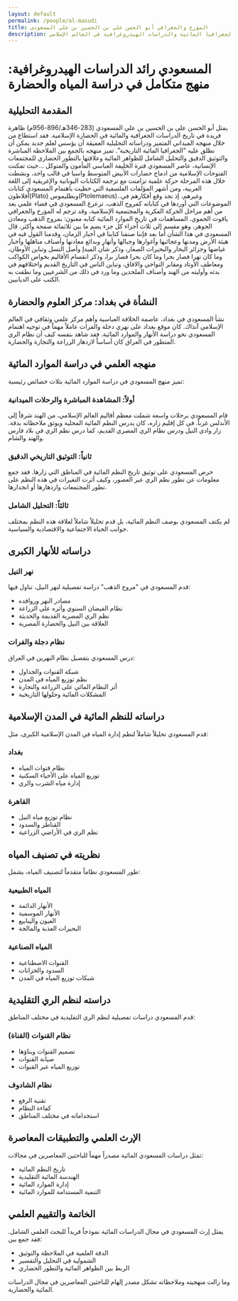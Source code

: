 ```yaml
---
layout: default
permalink: /people/al-masudi
title: المؤرخ والجغرافي أبو الحسن علي بن الحسين بن علي المسعودي
description: رائد الجغرافيا المائية والدراسات الهيدروغرافية في العالم الإسلامي
---
```


# المسعودي رائد الدراسات الهيدروغرافية: منهج متكامل في دراسة المياه والحضارة

## المقدمة التحليلية

يمثل أبو الحسن علي بن الحسين بن علي المسعودي (283-346هـ/896-956م) ظاهرة فريدة في تاريخ الدراسات الجغرافية والمائية في الحضارة الإسلامية. فقد استطاع من خلال منهجه الميداني المتميز ودراساته التحليلية العميقة أن يؤسس لعلم جديد يمكن أن نطلق عليه "الجغرافيا المائية التاريخية". تميز منهجه بالجمع بين الملاحظة المباشرة والتوثيق الدقيق والتحليل الشامل للظواهر المائية وعلاقتها بالتطور الحضاري للمجتمعات الإنسانية، عاصر المسعودي فترة الخليفة العباسي المأمون والمتوكل ...حيث تمكنت الفتوحات الإسلامية من ادماج حضارات الأبيض المتوسط واسيا في قالب واحد، ونشطت خلال هذه المرحلة حركة علمية تزامنت مع ترجمة الكتابات اليونانية والإغريقية إلى اللغة العربية، ومن أشهر المؤلفات الفلسفية التي حظيت باهتمام المسعودي كتابات أفلاطون(Plato) وبطليموس(Ptolemaeus)..وغيرهم، إذ نجد وقع أفكارهم في الموضوعات التي أوردها في كتاباته كمروج الذهب. ترعرع المسعودي في فضاء علمي يعد من أهم مراحل الحركة الفكرية والمجتمعية الإسلامية، وقد ترجم له المؤرخ والجغرافي ياقوت الحموي. 
المساهمات في تاريخ الموارد المائية كتابه معنون: بمروج الذهب ومعادن الجوهر، وهو مقسم إلى ثلاث أجزاء كل جزء يضم ما بين ثلاثمائة صفحة وأكثر، قال المسعودي في هذا الشأن أما بعد فإننا صنفنا كتابنا في أخبار الزمان، وقدمنا القول فيه في هيئة الأرض ومدنها وعجائبها وأغوارها وجبالها وأنهار وبدائع معادنها وأصناف مناهلها وأخبار غياضها وجزائر البحار والبحيرات الصغار، وذكر شأن المبدإ وأصل النسل وتباين الأوطان، وما كان نهرا فصار بحرا وما كان بحرا فصار برا، وذكر انقسام الأقاليم بخواص الكواكب ومعاطف الأوتاد ومقابر النواحي والافاق، وتباين الناس في التاريخ القديم واختلافهم في بدثه وأوليته من الهند وأصناف الملحدين وما ورد في ذلك من الشرعيين وما نطقت به الكتب على الديانيين. 


## النشأة في بغداد: مركز العلوم والحضارة

نشأ المسعودي في بغداد، عاصمة الخلافة العباسية وأهم مركز علمي وثقافي في العالم الإسلامي آنذاك. كان موقع بغداد على نهري دجلة والفرات عاملاً مهماً في توجيه اهتمام المسعودي نحو دراسة الأنهار والموارد المائية. فقد شاهد بنفسه كيف أن نظام الري المتطور في العراق كان أساساً لازدهار الزراعة والتجارة والحضارة.

## منهجه العلمي في دراسة الموارد المائية

تميز منهج المسعودي في دراسة الموارد المائية بثلاث خصائص رئيسية:

### أولاً: المشاهدة المباشرة والرحلات الميدانية

قام المسعودي برحلات واسعة شملت معظم أقاليم العالم الإسلامي، من الهند شرقاً إلى الأندلس غرباً. في كل إقليم زاره، كان يدرس النظم المائية المحلية ويوثق ملاحظاته بدقة. زار وادي النيل ودرس نظام الري المصري القديم، كما درس نظم الري في بلاد فارس والهند والشام.

### ثانياً: التوثيق التاريخي الدقيق

حرص المسعودي على توثيق تاريخ النظم المائية في المناطق التي زارها. فقد جمع معلومات عن تطور نظم الري عبر العصور، وكيف أثرت التغيرات في هذه النظم على تطور المجتمعات وازدهارها أو انحدارها.

### ثالثاً: التحليل الشامل

لم يكتف المسعودي بوصف النظم المائية، بل قدم تحليلاً شاملاً لعلاقة هذه النظم بمختلف جوانب الحياة الاجتماعية والاقتصادية والسياسية.

## دراساته للأنهار الكبرى

### نهر النيل

قدم المسعودي في "مروج الذهب" دراسة تفصيلية لنهر النيل، تناول فيها:

- مصادر النهر وروافده
- نظام الفيضان السنوي وأثره على الزراعة
- نظم الري المصرية القديمة والحديثة
- العلاقة بين النيل والحضارة المصرية

### نظام دجلة والفرات

درس المسعودي بتفصيل نظام النهرين في العراق:

- شبكة القنوات والجداول
- نظم توزيع المياه في المدن
- أثر النظام المائي على الزراعة والتجارة
- المشكلات المائية وحلولها التاريخية

## دراساته للنظم المائية في المدن الإسلامية

قدم المسعودي تحليلاً شاملاً لنظم إدارة المياه في المدن الإسلامية الكبرى، مثل:

### بغداد

- نظام قنوات المياه
- توزيع المياه على الأحياء السكنية
- إدارة مياه الشرب والري

### القاهرة

- نظام توزيع مياه النيل
- القناطر والسدود
- نظم الري في الأراضي الزراعية

## نظريته في تصنيف المياه

طور المسعودي نظاماً متقدماً لتصنيف المياه، يشمل:

### المياه الطبيعية

- الأنهار الدائمة
- الأنهار الموسمية
- العيون والينابيع
- البحيرات العذبة والمالحة

### المياه الصناعية

- القنوات الاصطناعية
- السدود والخزانات
- شبكات توزيع المياه في المدن

## دراسته لنظم الري التقليدية

قدم المسعودي دراسات تفصيلية لنظم الري التقليدية في مختلف المناطق:

### نظام القنوات (القناة)

- تصميم القنوات وبناؤها
- صيانة القنوات
- توزيع المياه عبر القنوات

### نظام الشادوف

- تقنية الرفع
- كفاءة النظام
- استخداماته في مختلف المناطق

## الإرث العلمي والتطبيقات المعاصرة

تمثل دراسات المسعودي المائية مصدراً مهماً للباحثين المعاصرين في مجالات:

- تاريخ النظم المائية
- الهندسة المائية التقليدية
- إدارة الموارد المائية
- التنمية المستدامة للموارد المائية

## الخاتمة والتقييم العلمي

يمثل إرث المسعودي في مجال الدراسات المائية نموذجاً فريداً للبحث العلمي الشامل. فقد جمع بين:

- الدقة العلمية في الملاحظة والتوثيق
- الشمولية في التحليل والتفسير
- الربط بين الظواهر المائية والتطور الحضاري

وما زالت منهجيته وملاحظاته تشكل مصدر إلهام للباحثين المعاصرين في مجال الدراسات المائية والحضارية.
